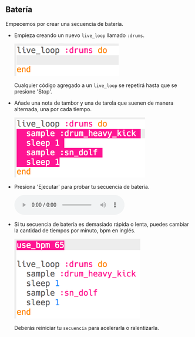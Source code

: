 ## Batería

Empecemos por crear una secuencia de batería.

+ Empieza creando un nuevo `live_loop` llamado `:drums`.
    
    ![captura de pantalla](images/dj-drums-loop.png)
    
    Cualquier código agregado a un ` live_loop ` se repetirá hasta que se presione 'Stop'.

+ Añade una nota de tambor y una de tarola que suenen de manera alternada, una por cada tiempo.
    
    ![captura de pantalla](images/dj-drums.png)

+ Presiona 'Ejecutar' para probar tu secuencia de batería.
    
    <div id="audio-preview" class="pdf-hidden">
      <audio controls preload> <source src="resources/drums.mp3" type="audio/mpeg"> Tu navegador no es compatible con el elemento <code>audio</code>. </audio>
    </div>
+ Si tu secuencia de batería es demasiado rápida o lenta, puedes cambiar la cantidad de tiempos por minuto, bpm en inglés.
    
    ![captura de pantalla](images/dj-bpm.png)
    
    Deberás reiniciar tu `secuencia` para acelerarla o ralentizarla.